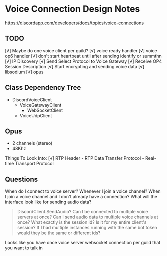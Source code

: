 Voice Connection Design Notes
=============================

https://discordapp.com/developers/docs/topics/voice-connections

## TODO
[√] Maybe do one voice client per guild?
[√] voice ready handler
[√] voice op6 handler
[√] don't start heartbeat until after sending identify or summthn
[√] IP Discovery
[√] Send Select Protocol to Voice Gateway
[√] Receive OP4 Session Description
[√] Start encrypting and sending voice data
    [√] libsodium
    [√] opus

## Class Dependency Tree
- DiscordVoiceClient
    - VoiceGatewayClient
        - WebSocketClient
    - VoiceUdpClient

## Opus
- 2 channels (stereo)
- 48Khz

Things To Look Into:
[√] RTP Header
    - RTP Data Transfer Protocol
    - Real-time Transport Protocol


## Questions
When do I connect to voice server?
    Whenever I join a voice channel?
    When I join a voice channel and I don't already have a connection?
What will the interface look like for sending audio data?
> DiscordClient.SendAudio?
Can I be connected to multiple voice servers at once?
Can I send audio data to multiple voice channels at once?
What exactly is the session id?
    Is it for my entire client's session?
    If I had multiple instances running with the same bot token would they be the same or different ids?

Looks like you have once voice server websocket connection per guild that you want to talk in